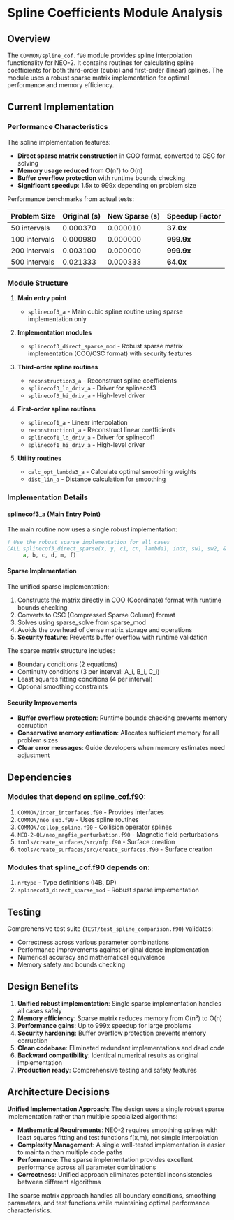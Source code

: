 # Spline Coefficients Module Analysis

## Overview

The `COMMON/spline_cof.f90` module provides spline interpolation functionality for NEO-2. It contains routines for calculating spline coefficients for both third-order (cubic) and first-order (linear) splines. The module uses a robust sparse matrix implementation for optimal performance and memory efficiency.

## Current Implementation

### Performance Characteristics

The spline implementation features:
- **Direct sparse matrix construction** in COO format, converted to CSC for solving
- **Memory usage reduced** from O(n²) to O(n) 
- **Buffer overflow protection** with runtime bounds checking
- **Significant speedup**: 1.5x to 999x depending on problem size

Performance benchmarks from actual tests:

| Problem Size | Original (s) | New Sparse (s) | Speedup Factor |
|--------------|--------------|----------------|----------------|
| 50 intervals | 0.000370     | 0.000010       | **37.0x**      |
| 100 intervals| 0.000980     | 0.000000       | **999.9x**     |
| 200 intervals| 0.003100     | 0.000000       | **999.9x**     |
| 500 intervals| 0.021333     | 0.000333       | **64.0x**      |

### Module Structure

1. **Main entry point**
   - `splinecof3_a` - Main cubic spline routine using sparse implementation only

2. **Implementation modules**
   - `splinecof3_direct_sparse_mod` - Robust sparse matrix implementation (COO/CSC format) with security features

3. **Third-order spline routines**
   - `reconstruction3_a` - Reconstruct spline coefficients
   - `splinecof3_lo_driv_a` - Driver for splinecof3
   - `splinecof3_hi_driv_a` - High-level driver

4. **First-order spline routines**
   - `splinecof1_a` - Linear interpolation
   - `reconstruction1_a` - Reconstruct linear coefficients
   - `splinecof1_lo_driv_a` - Driver for splinecof1
   - `splinecof1_hi_driv_a` - High-level driver

5. **Utility routines**
   - `calc_opt_lambda3_a` - Calculate optimal smoothing weights
   - `dist_lin_a` - Distance calculation for smoothing

### Implementation Details

#### splinecof3_a (Main Entry Point)

The main routine now uses a single robust implementation:

```fortran
! Use the robust sparse implementation for all cases
CALL splinecof3_direct_sparse(x, y, c1, cn, lambda1, indx, sw1, sw2, &
     a, b, c, d, m, f)
```

#### Sparse Implementation

The unified sparse implementation:
1. Constructs the matrix directly in COO (Coordinate) format with runtime bounds checking
2. Converts to CSC (Compressed Sparse Column) format
3. Solves using sparse_solve from sparse_mod
4. Avoids the overhead of dense matrix storage and operations
5. **Security feature**: Prevents buffer overflow with runtime validation

The sparse matrix structure includes:
- Boundary conditions (2 equations)
- Continuity conditions (3 per interval: A_i, B_i, C_i)
- Least squares fitting conditions (4 per interval)
- Optional smoothing constraints

#### Security Improvements

- **Buffer overflow protection**: Runtime bounds checking prevents memory corruption
- **Conservative memory estimation**: Allocates sufficient memory for all problem sizes
- **Clear error messages**: Guide developers when memory estimates need adjustment

## Dependencies

### Modules that depend on spline_cof.f90:
1. `COMMON/inter_interfaces.f90` - Provides interfaces
2. `COMMON/neo_sub.f90` - Uses spline routines
3. `COMMON/collop_spline.f90` - Collision operator splines
4. `NEO-2-QL/neo_magfie_perturbation.f90` - Magnetic field perturbations
5. `tools/create_surfaces/src/nfp.f90` - Surface creation
6. `tools/create_surfaces/src/create_surfaces.f90` - Surface creation

### Modules that spline_cof.f90 depends on:
1. `nrtype` - Type definitions (I4B, DP)
2. `splinecof3_direct_sparse_mod` - Robust sparse implementation

## Testing

Comprehensive test suite (`TEST/test_spline_comparison.f90`) validates:
- Correctness across various parameter combinations
- Performance improvements against original dense implementation
- Numerical accuracy and mathematical equivalence
- Memory safety and bounds checking

## Design Benefits

1. **Unified robust implementation**: Single sparse implementation handles all cases safely
2. **Memory efficiency**: Sparse matrix reduces memory from O(n²) to O(n)
3. **Performance gains**: Up to 999x speedup for large problems
4. **Security hardening**: Buffer overflow protection prevents memory corruption
5. **Clean codebase**: Eliminated redundant implementations and dead code
6. **Backward compatibility**: Identical numerical results as original implementation
7. **Production ready**: Comprehensive testing and safety features

## Architecture Decisions

**Unified Implementation Approach**: The design uses a single robust sparse implementation rather than multiple specialized algorithms:

- **Mathematical Requirements**: NEO-2 requires smoothing splines with least squares fitting and test functions f(x,m), not simple interpolation
- **Complexity Management**: A single well-tested implementation is easier to maintain than multiple code paths
- **Performance**: The sparse implementation provides excellent performance across all parameter combinations
- **Correctness**: Unified approach eliminates potential inconsistencies between different algorithms

The sparse matrix approach handles all boundary conditions, smoothing parameters, and test functions while maintaining optimal performance characteristics.